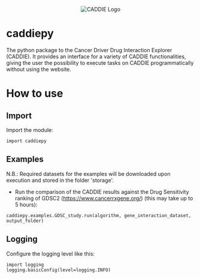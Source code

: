 <p align="center">
  <img alt="CADDIE Logo" src="https://github.com/Maiykol/caddiepy/blob/main/caddie_logo.png?raw=true" />
</p>


# caddiepy

The python package to the Cancer Driver Drug Interaction Explorer (CADDIE). It  provides an interface for a variety of CADDIE functionalities, giving the user the possibility to execute tasks on CADDIE programmatically without using the website.


# How to use

## Import
Import the module:
```
import caddiepy
```

## Examples
N.B.: Required datasets for the examples will be downloaded upon execution and stored in the folder 'storage'.

- Run the comparison of the CADDIE results against the Drug Sensitivity ranking of GDSC2 (https://www.cancerrxgene.org/) (this may take up to 5 hours):
```
caddiepy.examples.GDSC_study.run(algorithm, gene_interaction_dataset, output_folder)
```

## Logging
Configure the logging level like this:
```
import logging
logging.basicConfig(level=logging.INFO)
```